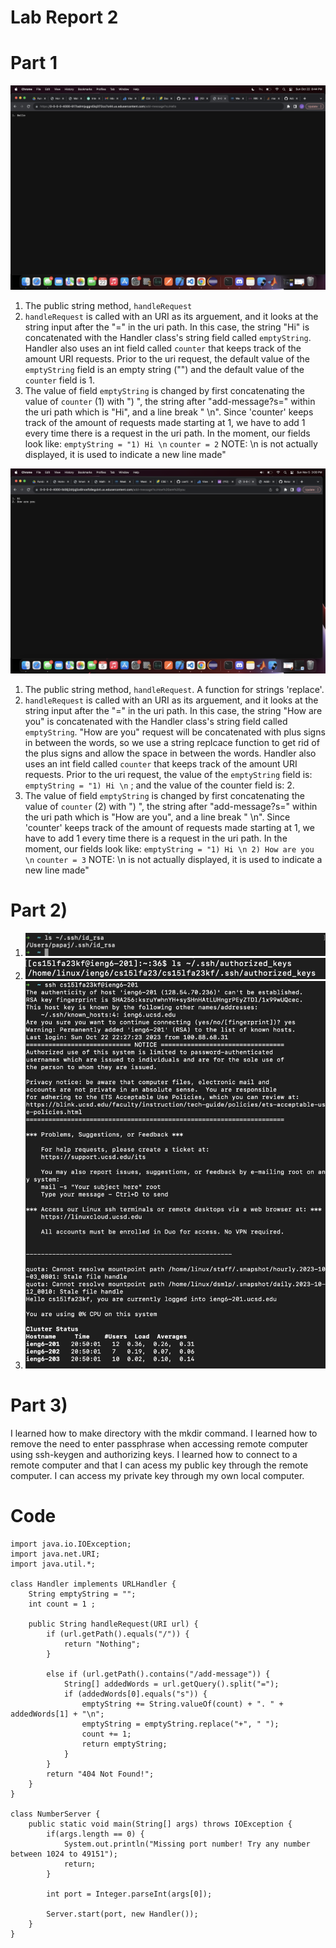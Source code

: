 # Lab Report 2

# Part 1
![Hello image](images/Hello.png)

1) The public string method, `handleRequest`
2) `handleRequest` is called with an URI as its arguement, and it looks at the string input after the "=" in the uri path. In this case, the string "Hi" is concatenated with the Handler class's string field called `emptyString`. Handler also uses an int field called `counter` that keeps track of the amount URI requests. Prior to the uri request, the default value of the `emptyString` field is an empty string ("") and the default value of the `counter` field is 1. 
3) The value of field `emptyString` is changed by first concatenating the value of `counter` (1) with ") ", the string after "add-message?s=" within the uri path which is "Hi", and a line break " \n". Since 'counter' keeps track of the amount of requests made starting at 1, we have to add 1 every time there is a request in the uri path. In the moment, our fields look like: 
    `emptyString = "1) Hi \n`
    `counter = 2`
NOTE: \n is not actually displayed, it is used to indicate a new line made"

![How are you image](images/HowAreYou.png)
1) The public string method, `handleRequest`. A function for strings 'replace'.
2) `handleRequest` is called with an URI as its arguement, and it looks at the string input after the "=" in the uri path. In this case, the string "How are you" is concatenated with the Handler class's string field called `emptyString`. "How are you" request will be concatenated with plus signs in between the words, so we use a string replcace function to get rid of the plus signs and allow the space in between the words. Handler also uses an int field called `counter` that keeps track of the amount URI requests. Prior to the uri request, the value of the `emptyString` field is: `emptyString = "1) Hi \n` ; and the value of the counter field is: 2.
3) The value of field `emptyString` is changed by first concatenating the value of `counter` (2) with ") ", the string after "add-message?s=" within the uri path which is "How are you", and a line break " \n". Since 'counter' keeps track of the amount of requests made starting at 1, we have to add 1 every time there is a request in the uri path. In the moment, our fields look like: 
    `emptyString = "1) Hi \n
                    2) How are you \n`
    `counter = 3`
NOTE: \n is not actually displayed, it is used to indicate a new line made"


# Part 2)
1) ![Priavte](PrivateKey.png)
2) ![Public](PublicKey.png)
3) ![OutPut](NoPassWord.png)

# Part 3) 
I learned how to make directory with the mkdir command. I learned how to remove the need to enter passphrase when accessing remote computer using ssh-keygen and authorizing keys. I learned how to connect to a remote computer and that I can acess my public key through the remote computer. I can access my private key through my own local computer. 

# Code

    import java.io.IOException;
    import java.net.URI;
    import java.util.*;
    
    class Handler implements URLHandler {
        String emptyString = "";
        int count = 1 ;
    
        public String handleRequest(URI url) {
            if (url.getPath().equals("/")) {
                return "Nothing";
            } 
            
            else if (url.getPath().contains("/add-message")) {
                String[] addedWords = url.getQuery().split("=");
                if (addedWords[0].equals("s")) {
                    emptyString += String.valueOf(count) + ". " + addedWords[1] + "\n";
                    emptyString = emptyString.replace("+", " ");
                    count += 1;
                    return emptyString;
                }
            } 
            return "404 Not Found!";
        }
    }   
    
    class NumberServer {
        public static void main(String[] args) throws IOException {
            if(args.length == 0) {
                System.out.println("Missing port number! Try any number between 1024 to 49151");
                return;
            }
    
            int port = Integer.parseInt(args[0]);
    
            Server.start(port, new Handler());
        }
    }
